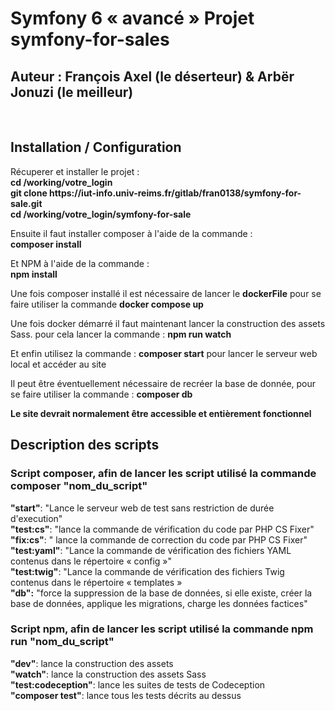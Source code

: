 <h1> Symfony 6 « avancé » Projet symfony-for-sales</h1>
<h2> Auteur : François Axel (le déserteur) & Arbër Jonuzi (le meilleur)</h2>
<br>
<h2>Installation / Configuration </h2>
<p>Récuperer et installer le projet : <br>
<B> cd /working/votre_login <br>
git clone https://iut-info.univ-reims.fr/gitlab/fran0138/symfony-for-sale.git <br>
cd /working/votre_login/symfony-for-sale <br>
</B></p>
<p> Ensuite il faut installer composer à l'aide de la commande : <br>
<B>composer install</B> 
<p> Et NPM à l'aide de la commande : <br>
<B>npm install</B></p>
<p>Une fois composer installé il est nécessaire de lancer le <B>dockerFile</B> pour se faire utiliser la commande <B>docker compose up</B></p>
<p>Une fois docker démarré il faut maintenant lancer la construction des assets Sass. pour cela lancer la commande : <B>npm run watch</B></p>
<p>Et enfin utilisez la commande : <B>composer start</B> pour lancer le serveur web local et accéder au site </p>
<p>Il peut être éventuellement nécessaire de recréer la base de donnée, pour se faire utiliser la commande : <strong>composer db </strong></p>
<p><B>Le site devrait normalement être accessible et entièrement fonctionnel</B></p>

<h2>Description des scripts </h2>
<h3>Script composer, afin de lancer les script utilisé la commande composer "nom_du_script"</h3>
<p>
<B>"start"</B>: "Lance le serveur web de test sans restriction de durée d'execution" <br>
<B>"test:cs"</B>: "lance la commande de vérification du code par PHP CS Fixer" <br>
<B>"fix:cs"</B>: " lance la commande de correction du code par PHP CS Fixer" <br>
<B>"test:yaml"</B>: "Lance la commande de vérification des fichiers YAML contenus dans le répertoire « config »" <br>
<B>"test:twig"</B>: "Lance la commande de vérification des fichiers Twig contenus dans le répertoire « templates » <br>
<B>"db":</B> "force la suppression de la base de données, si elle existe, créer la base de données, applique les migrations, charge les données factices" <br>

<h3>Script npm, afin de lancer les script utilisé la commande npm run "nom_du_script"</h3>

<B>"dev"</B>: lance la construction des assets <br>
<B>"watch"</B>: lance la construction des assets Sass <br>
<B>"test:codeception"</B>: lance les suites de tests de Codeception <br>
<B>"composer test"</B>: lance tous les tests décrits au dessus
</p>